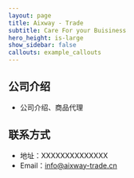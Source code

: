 ```yaml
---
layout: page
title: Aixway - Trade
subtitle: Care For your Buisiness
hero_height: is-large
show_sidebar: false
callouts: example_callouts
---
```



## 公司介绍
- 公司介绍、商品代理


## 联系方式
- 地址：XXXXXXXXXXXXXX
- Email：info@aixway-trade.cn
